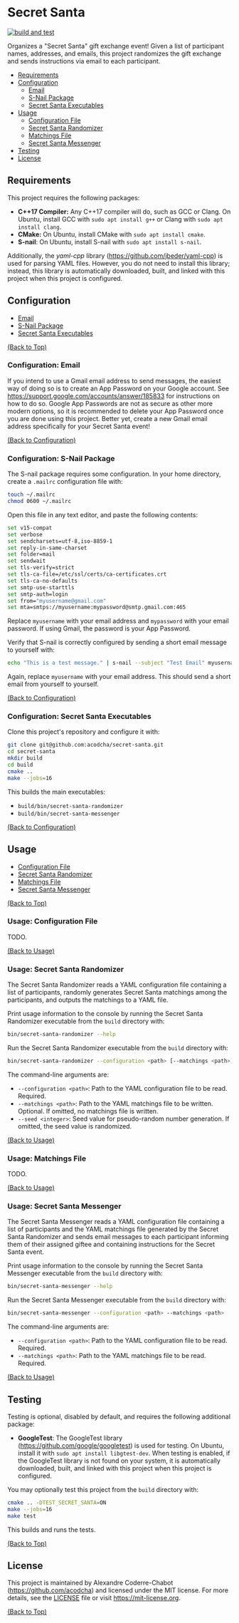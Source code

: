 # Secret Santa

[![build and test](https://github.com/acodcha/secret-santa/actions/workflows/build_and_test.yaml/badge.svg?branch=main)](https://github.com/acodcha/secret-santa/actions/workflows/build_and_test.yaml)

Organizes a "Secret Santa" gift exchange event! Given a list of participant names, addresses, and emails, this project randomizes the gift exchange and sends instructions via email to each participant.

- [Requirements](#requirements)
- [Configuration](#configuration)
  - [Email](#configuration-email)
  - [S-Nail Package](#configuration-s-nail-package)
  - [Secret Santa Executables](#configuration-secret-santa-executables)
- [Usage](#usage)
  - [Configuration File](#usage-configuration-file)
  - [Secret Santa Randomizer](#usage-secret-santa-randomizer)
  - [Matchings File](#usage-matchings-file)
  - [Secret Santa Messenger](#usage-secret-santa-messenger)
- [Testing](#testing)
- [License](#license)

## Requirements

This project requires the following packages:

- **C++17 Compiler:** Any C++17 compiler will do, such as GCC or Clang. On Ubuntu, install GCC with `sudo apt install g++` or Clang with `sudo apt install clang`.
- **CMake:** On Ubuntu, install CMake with `sudo apt install cmake`.
- **S-nail**: On Ubuntu, install S-nail with `sudo apt install s-nail`.

Additionally, the _yaml-cpp_ library (<https://github.com/jbeder/yaml-cpp>) is used for parsing YAML files. However, you do not need to install this library; instead, this library is automatically downloaded, built, and linked with this project when this project is configured.

## Configuration

- [Email](#configuration-email)
- [S-Nail Package](#configuration-s-nail-package)
- [Secret Santa Executables](#configuration-secret-santa-executables)

[(Back to Top)](#secret-santa)

### Configuration: Email

If you intend to use a Gmail email address to send messages, the easiest way of doing so is to create an App Password on your Google account. See <https://support.google.com/accounts/answer/185833> for instructions on how to do so. Google App Passwords are not as secure as other more modern options, so it is recommended to delete your App Password once you are done using this project. Better yet, create a new Gmail email address specifically for your Secret Santa event!

[(Back to Configuration)](#configuration)

### Configuration: S-Nail Package

The S-nail package requires some configuration. In your home directory, create a `.mailrc` configuration file with:

```bash
touch ~/.mailrc
chmod 0600 ~/.mailrc
```

Open this file in any text editor, and paste the following contents:

```bash
set v15-compat
set verbose
set sendcharsets=utf-8,iso-8859-1
set reply-in-same-charset
set folder=mail
set sendwait
set tls-verify=strict
set tls-ca-file=/etc/ssl/certs/ca-certificates.crt
set tls-ca-no-defaults
set smtp-use-starttls
set smtp-auth=login
set from="myusername@gmail.com"
set mta=smtps://myusername:mypassword@smtp.gmail.com:465
```

Replace `myusername` with your email address and `mypassword` with your email password. If using Gmail, the password is your App Password.

Verify that S-nail is correctly configured by sending a short email message to yourself with:

```bash
echo "This is a test message." | s-nail --subject "Test Email" myusername@gmail.com
```

Again, replace `myusername` with your email address. This should send a short email from yourself to yourself.

[(Back to Configuration)](#configuration)

### Configuration: Secret Santa Executables

Clone this project's repository and configure it with:

```bash
git clone git@github.com:acodcha/secret-santa.git
cd secret-santa
mkdir build
cd build
cmake ..
make --jobs=16
```

This builds the main executables:

- `build/bin/secret-santa-randomizer`
- `build/bin/secret-santa-messenger`

[(Back to Configuration)](#configuration)

## Usage

- [Configuration File](#usage-configuration-file)
- [Secret Santa Randomizer](#usage-secret-santa-randomizer)
- [Matchings File](#usage-matchings-file)
- [Secret Santa Messenger](#usage-secret-santa-messenger)

[(Back to Top)](#secret-santa)

### Usage: Configuration File

TODO.

[(Back to Usage)](#usage)

### Usage: Secret Santa Randomizer

The Secret Santa Randomizer reads a YAML configuration file containing a list of participants, randomly generates Secret Santa matchings among the participants, and outputs the matchings to a YAML file.

Print usage information to the console by running the Secret Santa Randomizer executable from the `build` directory with:

```bash
bin/secret-santa-randomizer --help
```

Run the Secret Santa Randomizer executable from the `build` directory with:

```bash
bin/secret-santa-randomizer --configuration <path> [--matchings <path>] [--seed <integer>]
```

The command-line arguments are:

- `--configuration <path>`: Path to the YAML configuration file to be read. Required.
- `--matchings <path>`: Path to the YAML matchings file to be written. Optional. If omitted, no matchings file is written.
- `--seed <integer>`: Seed value for pseudo-random number generation. If omitted, the seed value is randomized.

[(Back to Usage)](#usage)

### Usage: Matchings File

TODO.

[(Back to Usage)](#usage)

### Usage: Secret Santa Messenger

The Secret Santa Messenger reads a YAML configuration file containing a list of participants and the YAML matchings file generated by the Secret Santa Randomizer and sends email messages to each participant informing them of their assigned giftee and containing instructions for the Secret Santa event.

Print usage information to the console by running the Secret Santa Messenger executable from the `build` directory with:

```bash
bin/secret-santa-messenger --help
```

Run the Secret Santa Messenger executable from the `build` directory with:

```bash
bin/secret-santa-messenger --configuration <path> --matchings <path>
```

The command-line arguments are:

- `--configuration <path>`: Path to the YAML configuration file to be read. Required.
- `--matchings <path>`: Path to the YAML matchings file to be read. Required.

[(Back to Usage)](#usage)

## Testing

Testing is optional, disabled by default, and requires the following additional package:

- **GoogleTest**: The GoogleTest library (<https://github.com/google/googletest>) is used for testing. On Ubuntu, install it with `sudo apt install libgtest-dev`. When testing is enabled, if the GoogleTest library is not found on your system, it is automatically downloaded, built, and linked with this project when this project is configured.

You may optionally test this project from the `build` directory with:

```bash
cmake .. -DTEST_SECRET_SANTA=ON
make --jobs=16
make test
```

This builds and runs the tests.

[(Back to Top)](#secret-santa)

## License

This project is maintained by Alexandre Coderre-Chabot (<https://github.com/acodcha>) and licensed under the MIT license. For more details, see the [LICENSE](LICENSE) file or visit <https://mit-license.org>.

[(Back to Top)](#secret-santa)
